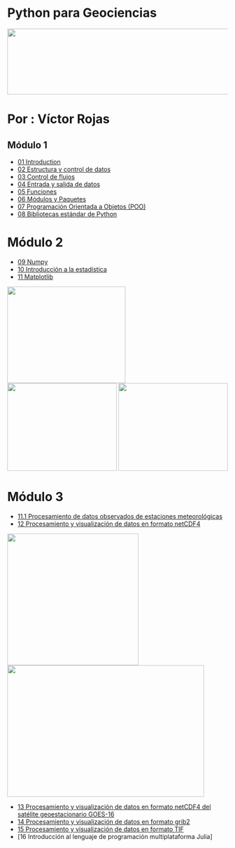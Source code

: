# Python para Geociencias
<p align="">
   <img src="https://github.com/vrrp/Workshop2018Python/blob/master/Modulo1/util/pj.jpg" width="800" height="150"/>
</p>

# Por : Víctor Rojas

## Módulo 1
* [01 Introduction](https://github.com/vrrp/Workshop2018Python/blob/master/Modulo1/1%20-%20Introducci%C3%B3n.ipynb)
* [02 Estructura y control de datos](https://github.com/vrrp/Workshop2018Python/blob/master/Modulo1/2%20-%20Estructura_y_control_de_datos.ipynb)
* [03 Control de flujos](https://github.com/vrrp/Workshop2018Python/blob/master/Modulo1/3%20-%20Control_de_flujos%20%20.ipynb)
* [04 Entrada y salida de datos](https://github.com/vrrp/Workshop2018Python/blob/master/Modulo1/4%20-%20Entrada_salida_datos.ipynb)
* [05 Funciones](https://github.com/vrrp/Workshop2018Python/blob/master/Modulo1/5%20-%20Funciones.ipynb)
* [06 Módulos y Paquetes](https://github.com/vrrp/Workshop2018Python/blob/master/Modulo1/6%20-%20M%C3%B3dulos_y_paquetes.ipynb)
* [07 Programación Orientada a Objetos (POO)](https://github.com/vrrp/Workshop2018Python/blob/master/Modulo1/7%20-%20Programaci%C3%B3n_orientada_a_objetos_POO.ipynb)
* [08 Bibliotecas estándar de Python](https://github.com/vrrp/Workshop2018Python/blob/master/Modulo1/8%20-%20Biblioteca_estandar_de_python.ipynb)

# Módulo 2
* [09 Numpy](https://github.com/vrrp/Workshop2018Python/blob/master/Modulo2/9%20-%20Numpy.ipynb)
* [10 Introducción a la estadística](https://github.com/vrrp/Workshop2018Python/blob/master/Modulo2/10%20-%20Introduccion_estadistica.ipynb)
* [11 Matplotlib](https://github.com/vrrp/Workshop2018Python/blob/master/Modulo2/11%20-%20Matplotlib.ipynb)
<p align="">
   <img src="https://github.com/vrrp/Workshop2018Python/blob/master/Modulo3/graficos/peru-estaciones.png" width="270" height= 220/>
   <img src="https://github.com/vrrp/Workshop2018Python/blob/master/Modulo2/graficos/gradSalt-Zona12.png" width="250" height= 200/>
   <img src="https://github.com/vrrp/Workshop2018Python/blob/master/Modulo2/graficos/barhistog.png" width="250" height= 200/>
</p>

# Módulo 3
* [11.1 Procesamiento de datos observados de estaciones meteorológicas](https://github.com/vrrp/Workshop2018Python/blob/master/Modulo3/11.1%20-%20Aplicaci%C3%B3n_plot_datos_estaciones_meteorologicas.ipynb)
* [12 Procesamiento y visualización de datos en formato netCDF4](https://github.com/vrrp/Workshop2018Python/blob/master/Modulo3/12%20-%20Procesamiento_visualizacion_datos_netCDF4.ipynb)
<p align="">
   <img src="https://github.com/vrrp/Workshop2018Python/blob/master/Modulo3/graficos/sst_wind_prjOrtho.png" width="300"/>
   <img src = "https://github.com/vrrp/Workshop2018Python/blob/master/Modulo3/graficos/sst_wind.png" width = 450 height=300 />
</p>

* [13 Procesamiento y visualización de datos en formato netCDF4 del satélite geoestacionario GOES-16](https://github.com/vrrp/Workshop2018Python/blob/master/Modulo3/13%20-%20Procesamiento_datos_satelite_geoestacionario_GOES16.ipynb)
* [14 Procesamiento y visualización de datos en formato grib2](https://github.com/vrrp/Workshop2018Python/blob/master/Modulo3/14%20-%20Procesamiento_visualizacion_datos_grib2.ipynb)
* [15 Procesamiento y visualización de datos en formato TIF](https://github.com/vrrp/Workshop2018Python/blob/master/Modulo2/11%20-%20Matplotlib.ipynb)
* [16 Introducción al lenguaje de programación multiplataforma Julia]
